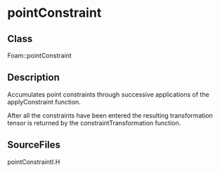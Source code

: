 # pointConstraint 
## Class
Foam::pointConstraint

## Description
Accumulates point constraints through successive applications of the
applyConstraint function.

After all the constraints have been entered the resulting
transformation tensor is returned by the constraintTransformation
function.

## SourceFiles
pointConstraintI.H

